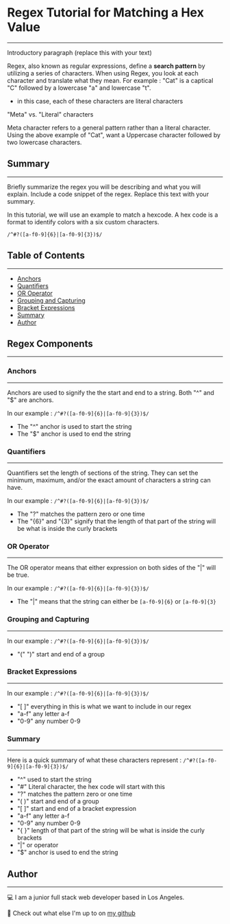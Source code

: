 # Regex Tutorial for Matching a Hex Value
---

Introductory paragraph (replace this with your text)

Regex, also known as regular expressions, define a **search pattern** by utilizing a series of characters. 
When using Regex, you look at each character and translate what they mean. 
For example : "Cat" is a captical "C" followed by a lowercase "a" and lowercase "t". 
- in this case, each of these characters are literal characters 

"Meta" vs. "Literal" characters

Meta character refers to a general pattern rather than a literal character. Using the above example of "Cat", want a Uppercase character followed by two lowercase characters. 
## Summary
---

Briefly summarize the regex you will be describing and what you will explain. Include a code snippet of the regex. Replace this text with your summary.

In this tutorial, we will use an example to match a hexcode. A hex code is a format to identify colors with a six custom characters. 

`/^#?([a-f0-9]{6}|[a-f0-9]{3})$/`



## Table of Contents
---

- [Anchors](#anchors)
- [Quantifiers](#quantifiers)
- [OR Operator](#or-operator)
- [Grouping and Capturing](#grouping-and-capturing)
- [Bracket Expressions](#bracket-expressions)
- [Summary](#summary)
- [Author](#author)

## Regex Components
---
### Anchors
---
Anchors are used to signify the the start and end to a string. Both "^" and "$" are anchors. 

In our example : `/^#?([a-f0-9]{6}|[a-f0-9]{3})$/`
- The "^" anchor is used to start the string
- The "$" anchor is used to end the string

### Quantifiers
---
Quantifiers set the length of sections of the string. They can set the minimum, maximum, and/or the exact amount of characters a string can have. 

In our example : `/^#?([a-f0-9]{6}|[a-f0-9]{3})$/`
- The "?" matches the pattern zero or one time
- The "{6}" and "{3}" signify that the length of that part of the string will be what is inside the curly brackets

### OR Operator
---
The OR operator means that either expression on both sides of the "|" will be true. 

In our example : `/^#?([a-f0-9]{6}|[a-f0-9]{3})$/`
- The "|" means that the string can either be `[a-f0-9]{6}` or `[a-f0-9]{3}`

### Grouping and Capturing
---

In our example : `/^#?([a-f0-9]{6}|[a-f0-9]{3})$/`
- "(" ")" start and end of a group 



### Bracket Expressions
---

In our example :  `/^#?([a-f0-9]{6}|[a-f0-9]{3})$/`
- "[ ]" everything in this is what we want to include in our regex
- "a-f" any letter a-f
- "0-9" any number 0-9


### Summary
---

Here is a quick summary of what these characters represent : 
`/^#?([a-f0-9]{6}|[a-f0-9]{3})$/`

- "^" used to start the string
- "#" Literal character, the hex code will start with this
- "?" matches the pattern zero or one time
- "( )" start and end of a group 
- "[ ]" start and end of a bracket expression
- "a-f" any letter a-f
- "0-9" any number 0-9
- "{ }" length of that part of the string will be what is inside the curly brackets
- "|" or operator
- "$" anchor is used to end the string



## Author
---

💻 I am a junior full stack web developer based in Los Angeles. 

👾 Check out what else I'm up to on [my github](https://github.com/a-riveragonzalez)
